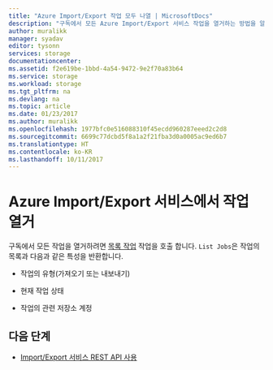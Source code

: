 ```yaml
---
title: "Azure Import/Export 작업 모두 나열 | MicrosoftDocs"
description: "구독에서 모든 Azure Import/Export 서비스 작업을 열거하는 방법을 알아봅니다."
author: muralikk
manager: syadav
editor: tysonn
services: storage
documentationcenter: 
ms.assetid: f2e619be-1bbd-4a54-9472-9e2f70a83b64
ms.service: storage
ms.workload: storage
ms.tgt_pltfrm: na
ms.devlang: na
ms.topic: article
ms.date: 01/23/2017
ms.author: muralikk
ms.openlocfilehash: 1977bfc0e516088310f45ecdd960287eeed2c2d8
ms.sourcegitcommit: 6699c77dcbd5f8a1a2f21fba3d0a0005ac9ed6b7
ms.translationtype: HT
ms.contentlocale: ko-KR
ms.lasthandoff: 10/11/2017
---
```

# <a name="enumerating-jobs-in-the-azure-importexport-service"></a>Azure Import/Export 서비스에서 작업 열거
구독에서 모든 작업을 열거하려면 [목록 작업](/rest/api/storageimportexport/jobs#Jobs_List) 작업을 호출 합니다. `List Jobs`은 작업의 목록과 다음과 같은 특성을 반환합니다.

-   작업의 유형(가져오기 또는 내보내기)

-   현재 작업 상태

-   작업의 관련 저장소 계정

## <a name="next-steps"></a>다음 단계

* [Import/Export 서비스 REST API 사용](storage-import-export-using-the-rest-api.md)
